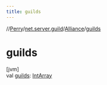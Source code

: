 ```yaml
---
title: guilds
---
```

//[Perry](../../../index.html)/[net.server.guild](../index.html)/[Alliance](index.html)/[guilds](guilds.html)



# guilds



[jvm]\
val [guilds](guilds.html): [IntArray](https://kotlinlang.org/api/latest/jvm/stdlib/kotlin/-int-array/index.html)




